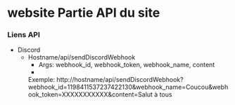 # website Partie API du site

### Liens API

* Discord
    * Hostname/api/sendDiscordWebhook
        * Args: webhook_id, webhook_token, webhook_name, content
        *
        Exemple: http://hostname/api/sendDiscordWebhook?webhook\_id=1198411537237422130&webhook\_name=Coucou&webhook\_token=XXXXXXXXXXX&content=Salut
        à tous
